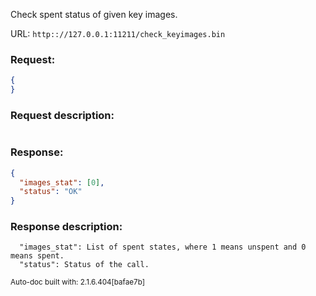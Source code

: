 Check spent status of given key images.

URL: ```http:://127.0.0.1:11211/check_keyimages.bin```
### Request: 
```json
{
}
```
### Request description: 
```

```
### Response: 
```json
{
  "images_stat": [0],
  "status": "OK"
}
```
### Response description: 
```
  "images_stat": List of spent states, where 1 means unspent and 0 means spent.
  "status": Status of the call.

```
<sub>Auto-doc built with: 2.1.6.404[bafae7b]</sub>